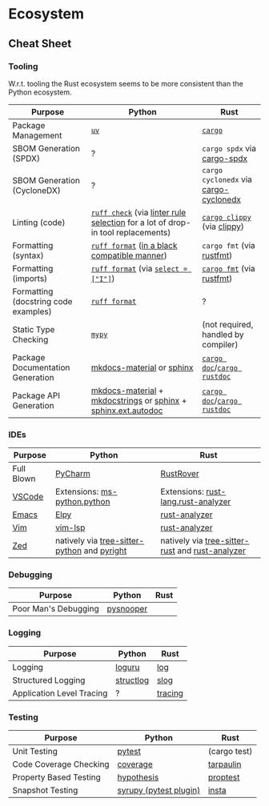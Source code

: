 # Ecosystem

## Cheat Sheet

### Tooling

W.r.t. tooling the Rust ecosystem seems to be more consistent than the Python ecosystem.

| Purpose | Python | Rust |
| ------- | ------ | ---- |
| Package Management | [`uv`](https://github.com/astral-sh/uv) | [`cargo`](https://github.com/rust-lang/cargo) |
| SBOM Generation (SPDX) | ? | `cargo spdx` via [cargo-spdx](https://github.com/alilleybrinker/cargo-spdx) |
| SBOM Generation (CycloneDX) | ? | `cargo cyclonedx` via [cargo-cyclonedx](https://github.com/CycloneDX/cyclonedx-rust-cargo/blob/main/cargo-cyclonedx/README.md) |
| Linting (code) | [`ruff check`](https://docs.astral.sh/ruff/linter/#ruff-check) (via [linter rule selection](https://docs.astral.sh/ruff/linter/) for a lot of drop-in tool replacements) | [`cargo clippy`](https://doc.rust-lang.org/clippy/usage.html#cargo-subcommand) (via [clippy](https://github.com/rust-lang/rust-clippy)) |
| Formatting (syntax) | [`ruff format`](https://docs.astral.sh/ruff/formatter/) ([in a black compatible manner](https://docs.astral.sh/ruff/formatter/#black-compatibility)) | `cargo fmt` (via [rustfmt](https://github.com/rust-lang/rustfmt)) |
| Formatting (imports) | [`ruff format`](https://github.com/astral-sh/ruff) (via [`select = ["I"]`](https://docs.astral.sh/ruff/rules/#isort-i)) | [`cargo fmt`](https://github.com/rust-lang/rustfmt) (via [rustfmt](https://github.com/rust-lang/rustfmt)) |
| Formatting (docstring code examples) | [`ruff format`](https://docs.astral.sh/ruff/formatter/#docstring-formatting) | ? |
| Static Type Checking | [`mypy`](https://github.com/python/mypy) | (not required, handled by compiler) |
| Package Documentation Generation | [mkdocs-material](https://squidfunk.github.io/mkdocs-material/) or [sphinx](https://www.sphinx-doc.org/) | [`cargo doc`](https://doc.rust-lang.org/cargo/commands/cargo-doc.html)/[`cargo rustdoc`](https://doc.rust-lang.org/cargo/commands/cargo-rustdoc.html) |
| Package API Generation | [mkdocs-material](https://squidfunk.github.io/mkdocs-material/) + [mkdocstrings](https://mkdocstrings.github.io/) or [sphinx](https://www.sphinx-doc.org/) + [sphinx.ext.autodoc](https://www.sphinx-doc.org/en/master/usage/extensions/autodoc.html) | [`cargo doc`](https://doc.rust-lang.org/cargo/commands/cargo-doc.html)/[`cargo rustdoc`](https://doc.rust-lang.org/cargo/commands/cargo-rustdoc.html) |

### IDEs

| Purpose | Python | Rust |
| ------- | ------ | ---- |
| Full Blown | [PyCharm](https://www.jetbrains.com/pycharm/) | [RustRover](https://www.jetbrains.com/rust/) |
| [VSCode](https://github.com/microsoft/vscode) | Extensions: [ms-python.python](https://marketplace.visualstudio.com/items?itemName=ms-python.python) | Extensions: [rust-lang.rust-analyzer](https://marketplace.visualstudio.com/items?itemName=rust-lang.rust-analyzer) |
| [Emacs](https://www.gnu.org/software/emacs/) | [Elpy](https://github.com/jorgenschaefer/elpy) | [rust-analyzer](https://rust-analyzer.github.io/manual.html#emacs) |
| [Vim](https://www.vim.org/) | [vim-lsp](https://github.com/prabirshrestha/vim-lsp) | [rust-analyzer](https://rust-analyzer.github.io/manual.html#vimneovim) |
| [Zed](https://zed.dev/) | natively via [tree-sitter-python](https://github.com/tree-sitter/tree-sitter-python) and [pyright](https://github.com/microsoft/pyright) | natively via [tree-sitter-rust](https://github.com/tree-sitter/tree-sitter-rust) and [rust-analyzer](https://rust-analyzer.github.io/manual.html#zed) |

### Debugging

| Purpose | Python | Rust |
| ------- | ------ | ---- |
| Poor Man's Debugging | [pysnooper](https://github.com/cool-RR/PySnooper) |  |

### Logging

| Purpose | Python | Rust |
| ------- | ------ | ---- |
| Logging | [loguru](https://github.com/Delgan/loguru) | [log](https://github.com/rust-lang/log) |
| Structured Logging | [structlog](https://github.com/hynek/structlog) | [slog](https://github.com/slog-rs/slog) |
| Application Level Tracing | ? | [tracing](https://github.com/tokio-rs/tracing) |

### Testing

| Purpose | Python | Rust |
| ------- | ------ | ---- |
| Unit Testing | [pytest](https://github.com/pytest-dev/pytest) | (cargo test) |
| Code Coverage Checking | [coverage](https://github.com/nedbat/coveragepy) | [tarpaulin](https://github.com/xd009642/tarpaulin) |
| Property Based Testing | [hypothesis](https://github.com/HypothesisWorks/hypothesis) | [proptest](https://github.com/proptest-rs/proptest) |
| Snapshot Testing | [syrupy (pytest plugin)](https://github.com/syrupy-project/syrupy) |[insta](https://github.com/mitsuhiko/insta) |